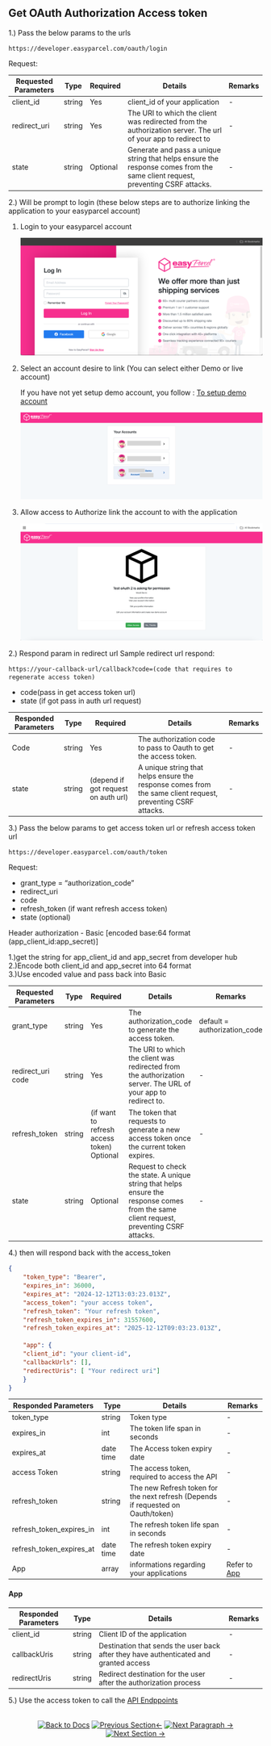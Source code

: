 ## Get OAuth Authorization Access token

1.) Pass the below params to the urls
```
https://developer.easyparcel.com/oauth/login
```

Request:

| **Requested Parameters** | **Type** | **Required** | **Details**                                                                                                                   | Remarks |
| ------------------------ | -------- | ------------ | ----------------------------------------------------------------------------------------------------------------------------- | ------- |
| client_id                | string   | Yes          | client_id of your application                                                                                                 | -       |
| redirect_uri             | string   | Yes          | The URI to which the client was redirected from the authorization server. The url of your app to redirect to                  | -       |
| state                    | string   | Optional     | Generate and pass a unique string that helps ensure the response comes from the same client request, preventing CSRF attacks. | -       |

2.) Will be prompt to login (these below steps are to authorize linking the application to your easyparcel account)
1. Login to your easyparcel account
   
		
	![Login_Page.png](../8.Picture/%203.OAuth%20Authentication/login_page.png)

2. Select an account desire to link (You can select either Demo or live account)
   
 
   If you have not yet setup demo account, you follow : [To setup demo account](../2.Create%20Sandbox)
   
		
   	![select account](../8.Picture/%203.OAuth%20Authentication/selectaccount.png)


4.  Allow access to Authorize link the account to with the application
   
		
	 ![allow access.png](../8.Picture/%203.OAuth%20Authentication/allow_access.png)


2.) Respond param in redirect url
Sample redirect url respond: 
```
https://your-callback-url/callback?code=(code that requires to regenerate access token)
```
- code(pass in get access token url)
- state (if got pass in auth url request)

| Responded Parameters | Type   | Required                            | Details                                                                                                     | Remarks |
| -------------------- | ------ | ----------------------------------- | ----------------------------------------------------------------------------------------------------------- | ------- |
| Code                 | string | Yes                                 | The authorization code to pass to Oauth to get the access token.                                          | -       |
| state                | string | (depend if got request on auth url) | A unique string that helps ensure the response comes from the same client request, preventing CSRF attacks. | -       |



3.) Pass the below params to get access token url or refresh access token url
```
https://developer.easyparcel.com/oauth/token
```

Request:
- grant_type = “authorization_code”
- redirect_uri
- code
- refresh_token (if want refresh access token)
- state (optional)

Header
authorization - Basic [encoded base:64 format (app_client_id:app_secret)]

1.)get the string for app_client_id and app_secret from developer hub <br>
2.)Encode both client_id and app_secret into 64 format <br>
3.)Use encoded value and pass back into Basic<br> 

| Requested Parameters | Type   | Required                                   | Details                                                                                                                                 | Remarks                      |
| -------------------- | ------ | ------------------------------------------ | --------------------------------------------------------------------------------------------------------------------------------------- | ---------------------------- |
| grant_type           | string | Yes                                        | The authorization_code to generate the access token.                                                                                    | default = authorization_code |
| redirect_uri code    | string | Yes                                        | The URI to which the client was redirected from the authorization server. The URL of your app to redirect to.                           | -                            |
| refresh_token        | string | (if want to refresh access token) Optional | The token that requests to generate a new access token once the current token expires.                                                  | -                            |
| state                | string | Optional                                   | Request to check the state. A unique string that helps ensure the response comes from the same client request, preventing CSRF attacks. | -                            |


4.) then will respond back with the access_token

```json
{
	"token_type": "Bearer",
	"expires_in": 36000,
	"expires_at": "2024-12-12T13:03:23.013Z",
	"access_token": "your access token",
	"refresh_token": "Your refresh token",
	"refresh_token_expires_in": 31557600,
	"refresh_token_expires_at": "2025-12-12T09:03:23.013Z",
	
	"app": {
	"client_id": "your client-id",
	"callbackUrls": [],
	"redirectUris": [ "Your redirect uri"]
	}
}
```



| Responded Parameters     | Type      | Details                                                                            | Remarks              |
| ------------------------ | --------- | ---------------------------------------------------------------------------------- | -------------------- |
| token_type               | string    | Token type                                                                         | -                    |
| expires_in               | int       | The token life span in seconds                                                     | -                    |
| expires_at               | date time | The Access token expiry date                                                       | -                    |
| access Token             | string    | The access token, required to access the API                                       | -                    |
| refresh_token            | string    | The new Refresh token for the next refresh (Depends if requested on Oauth/token) | -                    |
| refresh_token_expires_in | int       | The refresh token life span in seconds                                             | -                    |
| refresh_token_expires_at | date time | The refresh token expiry date                                                      | -                    |
| App                      | array     | informations regarding your applications                                           | Refer to [App](#App) |


#### App

| Responded Parameters | Type   | Details                                                                               | Remarks |
| -------------------- | ------ | ------------------------------------------------------------------------------------- | ------- |
| client_id            | string | Client ID of the application                                                          | -       |
| callbackUris         | string | Destination that sends the user back after they have authenticated and granted access | -       |
| redirectUris         | string | Redirect destination for the user after the authorization process                     | -       |

5.) Use the access token to call the [API Endppoints](../5.API%20endpoint)

<div align="center" style="margin:2rem 0">

[![Back to Docs](https://img.shields.io/badge/Back_to_Docs-00AAEE?style=for-the-badge&scale=1.3)](../README.md)
[![Previous Section←](https://img.shields.io/badge/Previous_Section_%E2%86%90-FF7733?style=for-the-badge&scale=1.3)](../2.Create%20Sandbox/1.Setup%20Demo%20Account.md)
[![Next Paragraph →](https://img.shields.io/badge/Next_Paragraph%E2%86%92-00CC88?style=for-the-badge&scale=1.3)](../3.OAuth%20Authentication/2.OAuth.md)
[![Next Section →](https://img.shields.io/badge/Next_Section_%E2%86%92-00CC88?style=for-the-badge&scale=1.3)](../4.Postman%20Collection/README.md)

</div>
